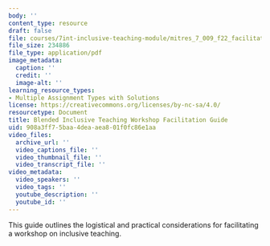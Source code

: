 ```yaml
---
body: ''
content_type: resource
draft: false
file: courses/7int-inclusive-teaching-module/mitres_7_009_f22_facilitation_guide_incl_teach.pdf
file_size: 234886
file_type: application/pdf
image_metadata:
  caption: ''
  credit: ''
  image-alt: ''
learning_resource_types:
- Multiple Assignment Types with Solutions
license: https://creativecommons.org/licenses/by-nc-sa/4.0/
resourcetype: Document
title: Blended Inclusive Teaching Workshop Facilitation Guide
uid: 908a3ff7-5baa-4dea-aea8-01f0fc86e1aa
video_files:
  archive_url: ''
  video_captions_file: ''
  video_thumbnail_file: ''
  video_transcript_file: ''
video_metadata:
  video_speakers: ''
  video_tags: ''
  youtube_description: ''
  youtube_id: ''
---
```

This guide outlines the logistical and practical considerations for facilitating a workshop on inclusive teaching.